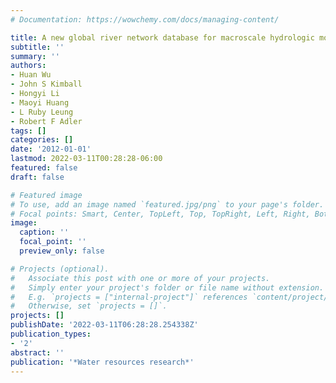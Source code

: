 ```yaml
---
# Documentation: https://wowchemy.com/docs/managing-content/

title: A new global river network database for macroscale hydrologic modeling
subtitle: ''
summary: ''
authors:
- Huan Wu
- John S Kimball
- Hongyi Li
- Maoyi Huang
- L Ruby Leung
- Robert F Adler
tags: []
categories: []
date: '2012-01-01'
lastmod: 2022-03-11T00:28:28-06:00
featured: false
draft: false

# Featured image
# To use, add an image named `featured.jpg/png` to your page's folder.
# Focal points: Smart, Center, TopLeft, Top, TopRight, Left, Right, BottomLeft, Bottom, BottomRight.
image:
  caption: ''
  focal_point: ''
  preview_only: false

# Projects (optional).
#   Associate this post with one or more of your projects.
#   Simply enter your project's folder or file name without extension.
#   E.g. `projects = ["internal-project"]` references `content/project/deep-learning/index.md`.
#   Otherwise, set `projects = []`.
projects: []
publishDate: '2022-03-11T06:28:28.254338Z'
publication_types:
- '2'
abstract: ''
publication: '*Water resources research*'
---
```

